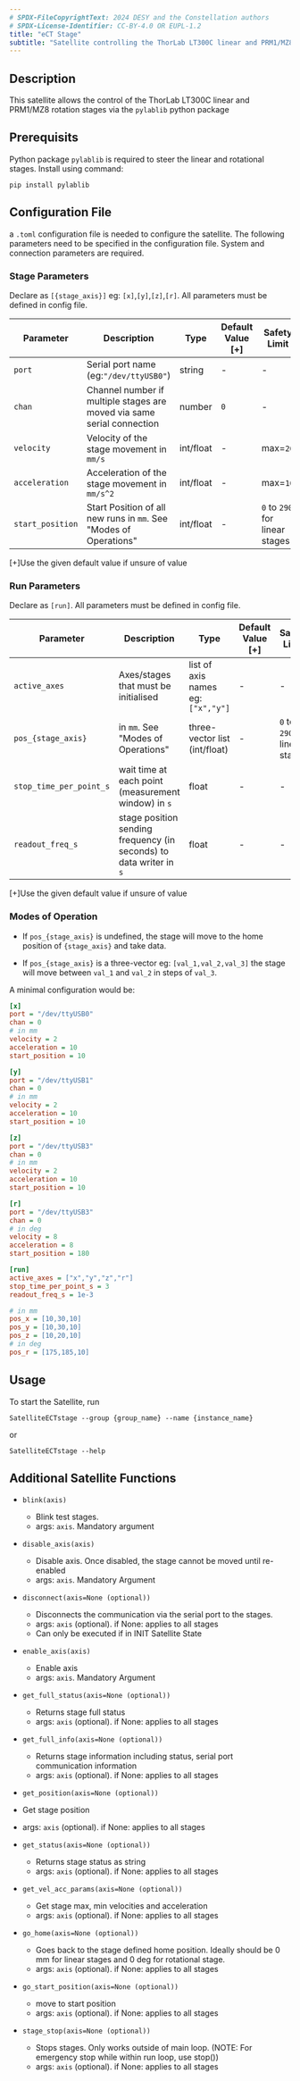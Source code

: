```yaml
---
# SPDX-FileCopyrightText: 2024 DESY and the Constellation authors
# SPDX-License-Identifier: CC-BY-4.0 OR EUPL-1.2
title: "eCT Stage"
subtitle: "Satellite controlling the ThorLab LT300C linear and PRM1/MZ8 rotation stages"
---
```


## Description

This satellite allows the control of the ThorLab LT300C linear and PRM1/MZ8 rotation stages via the `pylablib` python package

## Prerequisits
Python package `pylablib` is required to steer the linear and rotational stages. Install using command: 
```
pip install pylablib
```


## Configuration File

a `.toml` configuration file is needed to configure the satellite. The following parameters need to be specified in the configuration file. System and connection parameters are required.

### Stage Parameters
Declare as `[{stage_axis}]` eg: `[x]`,`[y]`,`[z]`,`[r]`. All parameters must be defined in config file.

| Parameter       | Description                                                            | Type      | Default Value [+] | Safety Limit                   |
|-----------------|------------------------------------------------------------------------|-----------|-------------------|--------------------------------|
| `port`          | Serial port name (eg:`"/dev/ttyUSB0"`)                                 | string    | -                 | -                              |
| `chan`          | Channel number if multiple stages are moved via same serial connection | number    | `0`               | -                              |
| `velocity`      | Velocity of the stage movement in `mm/s`                               | int/float | -                 | max=`20`                       |
| `acceleration`  | Acceleration of the stage movement in `mm/s^2`                         | int/float | -                 | max=`10`                       |
| `start_position`| Start Position of all new runs in `mm`. See "Modes of Operations"      | int/float | -                 | `0` to `290` for linear stages |

[+]Use the given default value if unsure of value

### Run Parameters
Declare as `[run]`. All parameters must be defined in config file.

| Parameter               | Description                                  | Type                                   | Default Value [+] | Safety Limit                   |
|-------------------------|----------------------------------------------|----------------------------------------|------------------ |--------------------------------|
| `active_axes`           | Axes/stages that must be initialised         | list of axis names eg: `["x","y"]`     | -                 | -                              |
| `pos_{stage_axis}`      | in `mm`. See "Modes of Operations"           | three-vector list  (int/float)         | -                 | `0` to `290` for linear stages |
| `stop_time_per_point_s` | wait time at each point (measurement window) in `s` | float                           | -                 | -                              |
| `readout_freq_s`        | stage position sending frequency (in seconds) to data writer in `s`| float            | -                 | -                              |

[+]Use the given default value if unsure of value

### Modes of Operation 

* If `pos_{stage_axis}` is undefined, the stage will move to the home position of `{stage_axis}` and take data.

* If `pos_{stage_axis}` is a three-vector eg: `[val_1,val_2,val_3]` the stage will move between `val_1` and `val_2` in steps of `val_3`.


A minimal configuration would be:

```ini
[x]
port = "/dev/ttyUSB0"
chan = 0
# in mm
velocity = 2
acceleration = 10
start_position = 10

[y]
port = "/dev/ttyUSB1"
chan = 0
# in mm
velocity = 2
acceleration = 10
start_position = 10

[z]
port = "/dev/ttyUSB3"
chan = 0
# in mm
velocity = 2
acceleration = 10
start_position = 10

[r]
port = "/dev/ttyUSB3"
chan = 0
# in deg
velocity = 8
acceleration = 8
start_position = 180

[run]
active_axes = ["x","y","z","r"]
stop_time_per_point_s = 3
readout_freq_s = 1e-3

# in mm
pos_x = [10,30,10]
pos_y = [10,30,10]
pos_z = [10,20,10]
# in deg
pos_r = [175,185,10]
```

## Usage
To start the Satellite, run

``` shell
SatelliteECTstage --group {group_name} --name {instance_name}
```

or

``` shell
SatelliteECTstage --help
```


## Additional Satellite Functions 

* `blink(axis)`
  * Blink test stages.
  * args: `axis`. Mandatory argument
  
  
* `disable_axis(axis)`
  * Disable axis. Once disabled, the stage cannot be moved until re-enabled
  * args: `axis`. Mandatory Argument
  
  
* `disconnect(axis=None (optional))`
  * Disconnects the communication via the serial port to the stages.
  * args: `axis` (optional). if None: applies to all stages
  * Can only be executed if in INIT Satellite State
  

* `enable_axis(axis)`
  * Enable axis
  * args: `axis`. Mandatory Argument
  
  
* `get_full_status(axis=None (optional))`
  * Returns stage full status
  * args: `axis` (optional). if None: applies to all stages


* `get_full_info(axis=None (optional))`
  * Returns stage information including status, serial port communication information
  * args: `axis` (optional). if None: applies to all stages
  
  
*  `get_position(axis=None (optional))`
  * Get stage position
  * args: `axis` (optional). if None: applies to all stages
  
  
* `get_status(axis=None (optional))`
  * Returns stage status as string
  * args: `axis` (optional). if None: applies to all stages


* `get_vel_acc_params(axis=None (optional))`
  * Get stage max, min velocities and acceleration
  * args: `axis` (optional). if None: applies to all stages


* `go_home(axis=None (optional))`
  * Goes back to the stage defined home position. Ideally should be 0 mm for linear stages and 0 deg for rotational stage.
  * args: `axis` (optional). if None: applies to all stages
  
  
* `go_start_position(axis=None (optional))`
  * move to start position
  * args: `axis` (optional). if None: applies to all stages
  

* `stage_stop(axis=None (optional))`
  * Stops stages. Only works outside of main loop.
    (NOTE: For emergency stop while within run loop, use stop())
  * args: `axis` (optional). if None: applies to all stages
